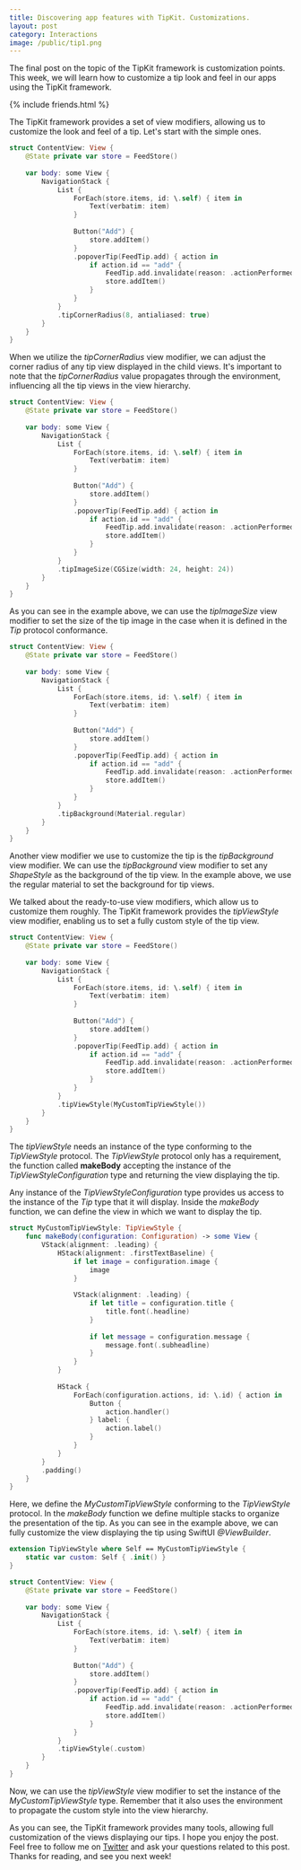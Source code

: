 ```yaml
---
title: Discovering app features with TipKit. Customizations.
layout: post
category: Interactions
image: /public/tip1.png
---
```


The final post on the topic of the TipKit framework is customization points. This week, we will learn how to customize a tip look and feel in our apps using the TipKit framework.

{% include friends.html %}

The TipKit framework provides a set of view modifiers, allowing us to customize the look and feel of a tip. Let's start with the simple ones.

```swift
struct ContentView: View {
    @State private var store = FeedStore()
    
    var body: some View {
        NavigationStack {
            List {
                ForEach(store.items, id: \.self) { item in
                    Text(verbatim: item)
                }
                
                Button("Add") {
                    store.addItem()
                }
                .popoverTip(FeedTip.add) { action in
                    if action.id == "add" {
                        FeedTip.add.invalidate(reason: .actionPerformed)
                        store.addItem()
                    }
                }
            }
            .tipCornerRadius(8, antialiased: true)
        }
    }
}
```

When we utilize the *tipCornerRadius* view modifier, we can adjust the corner radius of any tip view displayed in the child views. It's important to note that the *tipCornerRadius* value propagates through the environment, influencing all the tip views in the view hierarchy.

```swift
struct ContentView: View {
    @State private var store = FeedStore()
    
    var body: some View {
        NavigationStack {
            List {
                ForEach(store.items, id: \.self) { item in
                    Text(verbatim: item)
                }
                
                Button("Add") {
                    store.addItem()
                }
                .popoverTip(FeedTip.add) { action in
                    if action.id == "add" {
                        FeedTip.add.invalidate(reason: .actionPerformed)
                        store.addItem()
                    }
                }
            }
            .tipImageSize(CGSize(width: 24, height: 24))
        }
    }
}
```

As you can see in the example above, we can use the *tipImageSize* view modifier to set the size of the tip image in the case when it is defined in the *Tip* protocol conformance.

```swift
struct ContentView: View {
    @State private var store = FeedStore()
    
    var body: some View {
        NavigationStack {
            List {
                ForEach(store.items, id: \.self) { item in
                    Text(verbatim: item)
                }
                
                Button("Add") {
                    store.addItem()
                }
                .popoverTip(FeedTip.add) { action in
                    if action.id == "add" {
                        FeedTip.add.invalidate(reason: .actionPerformed)
                        store.addItem()
                    }
                }
            }
            .tipBackground(Material.regular)
        }
    }
}
```

Another view modifier we use to customize the tip is the *tipBackground* view modifier. We can use the *tipBackground* view modifier to set any *ShapeStyle* as the background of the tip view. In the example above, we use the regular material to set the background for tip views.

We talked about the ready-to-use view modifiers, which allow us to customize them roughly. The TipKit framework provides the *tipViewStyle* view modifier, enabling us to set a fully custom style of the tip view.

```swift
struct ContentView: View {
    @State private var store = FeedStore()
    
    var body: some View {
        NavigationStack {
            List {
                ForEach(store.items, id: \.self) { item in
                    Text(verbatim: item)
                }
                
                Button("Add") {
                    store.addItem()
                }
                .popoverTip(FeedTip.add) { action in
                    if action.id == "add" {
                        FeedTip.add.invalidate(reason: .actionPerformed)
                        store.addItem()
                    }
                }
            }
            .tipViewStyle(MyCustomTipViewStyle())
        }
    }
}
```

The *tipViewStyle* needs an instance of the type conforming to the *TipViewStyle* protocol. The *TipViewStyle* protocol only has a requirement, the function called **makeBody** accepting the instance of the *TipViewStyleConfiguration* type and returning the view displaying the tip.

Any instance of the *TipViewStyleConfiguration* type provides us access to the instance of the *Tip* type that it will display. Inside the *makeBody* function, we can define the view in which we want to display the tip.

```swift
struct MyCustomTipViewStyle: TipViewStyle {
    func makeBody(configuration: Configuration) -> some View {
        VStack(alignment: .leading) {
            HStack(alignment: .firstTextBaseline) {
                if let image = configuration.image {
                    image
                }
                
                VStack(alignment: .leading) {
                    if let title = configuration.title {
                        title.font(.headline)
                    }
                    
                    if let message = configuration.message {
                        message.font(.subheadline)
                    }
                }
            }
            
            HStack {
                ForEach(configuration.actions, id: \.id) { action in
                    Button {
                        action.handler()
                    } label: {
                        action.label()
                    }
                }
            }
        }
        .padding()
    }
}
```

Here, we define the *MyCustomTipViewStyle* conforming to the *TipViewStyle* protocol. In the *makeBody* function we define multiple stacks to organize the presentation of the tip. As you can see in the example above, we can fully customize the view displaying the tip using SwiftUI *@ViewBuilder*.

```swift
extension TipViewStyle where Self == MyCustomTipViewStyle {
    static var custom: Self { .init() }
}

struct ContentView: View {
    @State private var store = FeedStore()
    
    var body: some View {
        NavigationStack {
            List {
                ForEach(store.items, id: \.self) { item in
                    Text(verbatim: item)
                }
                
                Button("Add") {
                    store.addItem()
                }
                .popoverTip(FeedTip.add) { action in
                    if action.id == "add" {
                        FeedTip.add.invalidate(reason: .actionPerformed)
                        store.addItem()
                    }
                }
            }
            .tipViewStyle(.custom)
        }
    }
}
```

Now, we can use the *tipViewStyle* view modifier to set the instance of the *MyCustomTipViewStyle* type. Remember that it also uses the environment to propagate the custom style into the view hierarchy.

As you can see, the TipKit framework provides many tools, allowing full customization of the views displaying our tips. I hope you enjoy the post. Feel free to follow me on [Twitter](https://twitter.com/mecid) and ask your questions related to this post. Thanks for reading, and see you next week!
